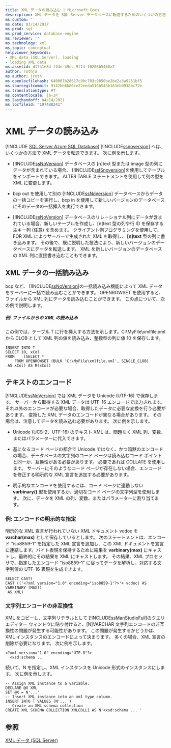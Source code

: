 ```yaml
---
title: XML データの読み込む | Microsoft Docs
description: XML データを SQL Server データベースに転送するためのいくつかの方法について学習します。
ms.custom: ''
ms.date: 03/14/2017
ms.prod: sql
ms.prod_service: database-engine
ms.reviewer: ''
ms.technology: xml
ms.topic: conceptual
helpviewer_keywords:
- XML data [SQL Server], loading
- loading XML data
ms.assetid: d1741e8d-f44e-49ec-9f14-10208b5468a7
author: rothja
ms.author: jroth
ms.openlocfilehash: 640007b28617c9bc703c9850be2be2a3a9251bf5
ms.sourcegitcommit: 9142bb6b80ce22eeda516b543b163eb9918bc72e
ms.translationtype: HT
ms.contentlocale: ja-JP
ms.lasthandoff: 04/14/2021
ms.locfileid: "107488241"
---
```

# <a name="load-xml-data"></a>XML データの読み込み
[!INCLUDE [SQL Server Azure SQL Database](../../includes/applies-to-version/sql-asdb.md)]
  [!INCLUDE[ssnoversion](../../includes/ssnoversion-md.md)] へは、いくつかの方法で XML データを転送できます。 次に例を示します。  
  
-   [!INCLUDE[ssNoVersion](../../includes/ssnoversion-md.md)] データベースの [n]text 型または image 型の列にデータが含まれている場合、 [!INCLUDE[ssISnoversion](../../includes/ssisnoversion-md.md)]を使用してテーブルをインポートできます。 ALTER TABLE ステートメントを使用して列の型を XML に変更します。  
  
-   bcp out を使用して別の [!INCLUDE[ssNoVersion](../../includes/ssnoversion-md.md)] データベースからデータの一括コピーを実行し、bcp in を使用して新しいバージョンのデータベースにそのデータの一括挿入を実行できます。  
  
-   [!INCLUDE[ssNoVersion](../../includes/ssnoversion-md.md)] データベースのリレーショナル列にデータが含まれている場合、新しいテーブルを作成し、[n]text 型の列や行 ID を保存する主キー列 (任意) を含めます。 クライアント側プログラミングを使用して、FOR XML によりサーバーで生成された XML を取得し、 **[n]text** 型の列に書き込みます。 その後で、既に説明した技法により、新しいバージョンのデータベースにデータを転送します。 XML を新しいバージョンのデータベースの XML 列に直接書き込むこともできます。  
  
## <a name="bulk-loading-xml-data"></a>XML データの一括読み込み  
 bcp など、 [!INCLUDE[ssNoVersion](../../includes/ssnoversion-md.md)]の一括読み込み機能によって XML データをサーバーに一括で読み込むことができます。 OPENROWSET を使用すると、ファイルから XML 列にデータを読み込むことができます。 この点について、次の例で説明します。  
  
##### <a name="example-loading-xml-from-files"></a>例: ファイルからの XML の読み込み  
 この例では、テーブル T に行を挿入する方法を示します。C:\MyFile\xmlfile.xml から CLOB として XML 列の値を読み込み、整数型の列に値 10 を保存します。  
  
```  
INSERT INTO T  
SELECT 10, xCol  
FROM    (SELECT *      
    FROM OPENROWSET (BULK 'C:\MyFile\xmlfile.xml', SINGLE_CLOB)   
 AS xCol) AS R(xCol)  
```  
  
## <a name="text-encoding"></a>テキストのエンコード  
 [!INCLUDE[ssNoVersion](../../includes/ssnoversion-md.md)] では XML データを Unicode (UTF-16) で保存します。 サーバーから取得する XML データは UTF-16 エンコードで出力されます。 それ以外のエンコードが必要な場合、取得したデータに必要な変換を行う必要があります。 変換した XML データのエンコードが異なる場合があります。 その場合は、注意してデータを読み込む必要があります。 次に例を示します。  
  
-   Unicode (UCS-2、UTF-16) のテキスト XML は、問題なく XML 列、変数、またはパラメーターに代入できます。  
  
-   基になるコード ページの都合で Unicode ではなく、かつ暗黙のエンコードの場合、データベースの文字列のコード ページは読み込むコード ポイントと同一か、互換性がある必要があります。 必要であれば COLLATE を使用します。 サーバーにそのようなコード ページが存在しない場合、エンコードを修正する明示的な XML 宣言を追加する必要があります。  
  
-   明示的なエンコードを使用するには、コード ページに連動しない **varbinary()** 型を使用するか、適切なコード ページの文字列型を使用します。 次に、データを XML の列、変数、またはパラメーターに割り当てます。  
  
### <a name="example-explicitly-specifying-an-encoding"></a>例: エンコードの明示的な指定  
 明示的な XML 宣言が行われていない XML ドキュメント vcdoc を **varchar(max)** として保存しているとします。 次のステートメントは、エンコード "iso8859-1" を指定した XML 宣言を追加し、この XML ドキュメントを宣言に連結します。バイト表現を保持するために結果を **varbinary(max)** にキャストし、最終的にその結果を XML にキャストします。 その結果、XML プロセッサで、指定したエンコード "iso8859-1" に従ってデータを解析し、対応する文字列値の UTF-16 表現を生成できます。  
  
```  
SELECT CAST(   
CAST (('<?xml version="1.0" encoding="iso8859-1"?>'+ vcdoc) AS VARBINARY (MAX))   
 AS XML)  
```  
  
### <a name="string-encoding-incompatibilities"></a>文字列エンコードの非互換性  
 XML をコピーし、文字列リテラルとして [!INCLUDE[ssManStudioFull](../../includes/ssmanstudiofull-md.md)]のクエリ エディター ウィンドウに貼り付けると、[N]VARCHAR 文字列エンコードの非互換性の問題が発生する可能性があります。 この問題が発生するかどうかは、XML インスタンスのエンコードによって決まります。 多くの場合、XML 宣言の削除が必要になります。 次に例を示します。  
  
```  
<?xml version="1.0" encoding="UTF-8"?>  
  <xsd:schema ...  
```  
  
 続いて、N を指定し、XML インスタンスを Unicode 形式のインスタンスにします。 次に例を示します。  
  
```  
-- Assign XML instance to a variable.  
DECLARE @X XML  
SET @X = N'...'  
-- Insert XML instance into an xml type column.  
INSERT INTO T VALUES (N'...')  
-- Create an XML schema collection  
CREATE XML SCHEMA COLLECTION XMLCOLL1 AS N'<xsd:schema ... '  
```  
  
## <a name="see-also"></a>参照  
 [XML データ &#40;SQL Server&#41;](../../relational-databases/xml/xml-data-sql-server.md)  
  
  
